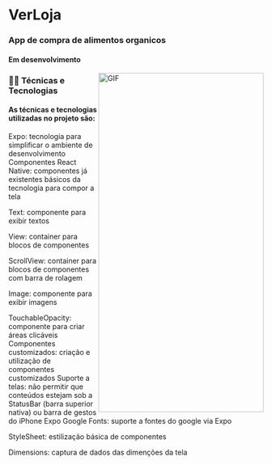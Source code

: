 # VerLoja
### App de compra de alimentos organicos
#### Em desenvolvimento 

<img align="right" alt="GIF" width="326" height="671"  src="https://user-images.githubusercontent.com/9091491/123982988-e3ccb700-d999-11eb-880e-872881ee8b10.gif" />

### 🧑‍💻 Técnicas e Tecnologias
#### As técnicas e tecnologias utilizadas no projeto são:

Expo: tecnologia para simplificar o ambiente de desenvolvimento
Componentes React Native: componentes já existentes básicos da tecnologia para compor a tela

Text: componente para exibir textos

View: container para blocos de componentes

ScrollView: container para blocos de componentes com barra de rolagem

Image: componente para exibir imagens

TouchableOpacity: componente para criar áreas clicáveis
Componentes customizados: criação e utilização de componentes customizados
Suporte a telas: não permitir que conteúdos estejam sob a StatusBar (barra superior nativa) ou barra de gestos do iPhone
Expo Google Fonts: suporte a fontes do google via Expo

StyleSheet: estilização básica de componentes

Dimensions: captura de dados das dimenções da tela
